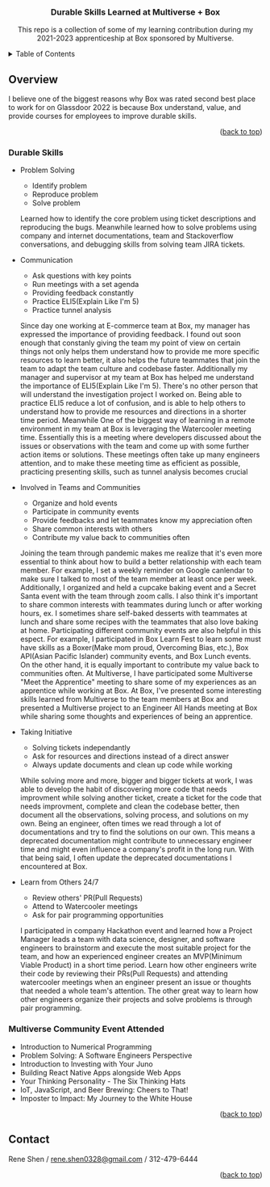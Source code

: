 <a name="readme-top"></a>

<h3 align="center">Durable Skills Learned at Multiverse + Box</h3>

<p align="center">
  This repo is a collection of some of my learning contribution during my 2021-2023 apprenticeship at Box sponsored by Multiverse.
</p>

<!-- TABLE OF CONTENTS -->
<details>
  <summary>Table of Contents</summary>
  <ol>
    <li><a href="#overview">Overview</a></li>
    <li><a href="#durable">Durable Skills</a></li>
    <li><a href="#community-event">Multiverse Community Event Attended</a></li>
    <li><a href="#contact">Contact Me</a></li>
  </ol>
</details>

<!-- Overview -->
## Overview
I believe one of the biggest reasons why Box was rated second best place to work for on Glassdoor 2022 is because Box understand, value, and provide courses for employees to improve durable skills.

<p align="right">(<a href="#readme-top">back to top</a>)</p>

<!-- Durable Skills Section -->
### Durable Skills
<ul>
  <!-- Problem Solving -->
  <li>Problem Solving</li>
  <ul>
    <li>Identify problem</li> 
    <li>Reproduce problem</li> 
    <li>Solve problem</li> 
  </ul>
  <p>Learned how to identify the core problem using ticket descriptions and reproducing the bugs. Meanwhile learned how to solve problems using company and internet documentations, team and Stackoverflow conversations, and debugging skills from solving team JIRA tickets.</p>

  <!-- Communication -->
  <li>Communication</li>
  <ul>
    <li>Ask questions with key points</li> 
    <li>Run meetings with a set agenda</li>
    <li>Providing feedback constantly</li>
    <li>Practice ELI5(Explain Like I'm 5)</li>
    <li>Practice tunnel analysis</li>
  </ul>
    <p>Since day one working at E-commerce team at Box, my manager has expressed the importance of providing feedback. I found out soon enough that constanly giving the team my point of view on certain things not only helps them understand how to provide me more specific resources to learn better, it also helps the future teammates that join the team to adapt the team culture and codebase faster. Additionally my manager and supervisor at my team at Box has helped me understand the importance of ELI5(Explain Like I'm 5). There's no other person that will understand the investigation project I worked on. Being able to practice ELI5 reduce a lot of confusion, and is able to help others to understand how to provide me resources and directions in a shorter time period. Meanwhile One of the biggest way of learning in a remote environment in my team at Box is leveraging the Watercooler meeting time. Essentially this is a meeting where developers discussed about the issues or observations with the team and come up with some further action items or solutions. These meetings often take up many engineers attention, and to make these meeting time as efficient as possible, practicing presenting skills, such as tunnel analysis becomes crucial</p> 

  <!-- Involved in Teams and Communities -->
  <li>Involved in Teams and Communities</li>
  <ul>
    <li>Organize and hold events</li>
    <li>Participate in community events</li>
    <li>Provide feedbacks and let teammates know my appreciation often</li>
    <li>Share common interests with others</li>
    <li>Contribute my value back to communities often</li>
  </ul>
  <p>Joining the team through pandemic makes me realize that it's even more essential to think about how to build a better relationship with each team member. For example, I set a weekly reminder on Google canlendar to make sure I talked to most of the team member at least once per week. Additionally, I organized and held a cupcake baking event and a Secret Santa event with the team through zoom calls. I also think it's important to share common interests with teammates during lunch or after working hours, ex. I sometimes share self-baked desserts with teammates at lunch and share some recipes with the teammates that also love baking at home. Participating different community events are also helpful in this espect. For example, I participated in Box Learn Fest to learn some must have skills as a Boxer(Make mom proud, Overcoming Bias, etc.), Box API(Asian Pacific Islander) community events, and Box Lunch events.
  <br/>
  On the other hand, it is equally important to contribute my value back to communities often. At Multiverse, I have participated some Multiverse "Meet the Apprentice" meeting to share some of my experiences as an apprentice while working at Box. At Box, I've presented some interesting skills learned from Multiverse to the team members at Box and presented a Multiverse project to an Engineer All Hands meeting at Box while sharing some thoughts and experiences of being an apprentice.
  </p>

  <!-- Taking Initiative -->
  <li>Taking Initiative</li>
  <ul>
    <li>Solving tickets independantly</li>
    <li>Ask for resources and directions instead of a direct answer</li>
    <li>Always update documents and clean up code while working</li>
  </ul>
  <p>While solving more and more, bigger and bigger tickets at work, I was able to develop the habit of discovering more code that needs improvment while solving another ticket, create a ticket for the code that needs improvment, complete and clean the codebase better, then document all the observations, solving process, and solutions on my own. Being an engineer, often times we read through a lot of documentations and try to find the solutions on our own. This means a deprecated documentation might contribute to unnecessary engineer time and might even influence a company's profit in the long run. With that being said, I often update the deprecated documentations I encountered at Box.</p>

  <!-- Learn from Others 24/7 -->
  <li>Learn from Others 24/7</li>
  <ul>
    <li>Review others' PR(Pull Requests)</li>
    <li>Attend to Watercooler meetings</li>
    <li>Ask for pair programming opportunities</li>
  </ul>
  <p>I participated in company Hackathon event and learned how a Project Manager leads a team with data science, designer, and software engineers to brainstorm and execute the most suitable project for the team, and how an experienced engineer creates an MVP(Minimum Viable Product) in a short time period. Learn how other engineers write their code by reviewing their PRs(Pull Requests) and attending watercooler meetings when an engineer present an issue or thoughts that needed a whole team's attention. The other great way to learn how other engineers organize their projects and solve problems is through pair programming.</p>
</ul>

### Multiverse Community Event Attended
<ul>
  <li>Introduction to Numerical Programming</li>
  <li>Problem Solving: A Software Engineers Perspective</li>
  <li>Introduction to Investing with Your Juno</li>
  <li>Building React Native Apps alongside Web Apps</li>
  <li>Your Thinking Personality - The Six Thinking Hats</li>
  <li>IoT, JavaScript, and Beer Brewing: Cheers to That!</li>
  <li>Imposter to Impact: My Journey to the White House</li>
</ul>


<p align="right">(<a href="#readme-top">back to top</a>)</p>

<!-- CONTACT -->
## Contact
Rene Shen / rene.shen0328@gmail.com  / 312-479-6444

<p align="right">(<a href="#readme-top">back to top</a>)</p>